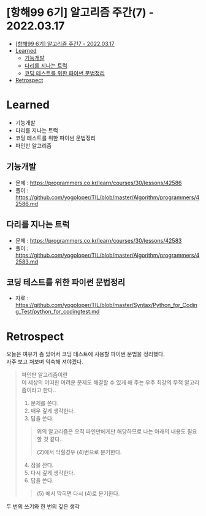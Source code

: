 # [항해99 6기] 알고리즘 주간(7) - 2022.03.17

<!-- TOC -->

- [[항해99 6기] 알고리즘 주간7 - 2022.03.17](#%ED%95%AD%ED%95%B499-6%EA%B8%B0-%EC%95%8C%EA%B3%A0%EB%A6%AC%EC%A6%98-%EC%A3%BC%EA%B0%847---20220317)
- [Learned](#learned)
  - [기능개발](#%EA%B8%B0%EB%8A%A5%EA%B0%9C%EB%B0%9C)
  - [다리를 지나는 트럭](#%EB%8B%A4%EB%A6%AC%EB%A5%BC-%EC%A7%80%EB%82%98%EB%8A%94-%ED%8A%B8%EB%9F%AD)
  - [코딩 테스트를 위한 파이썬 문법정리](#%EC%BD%94%EB%94%A9-%ED%85%8C%EC%8A%A4%ED%8A%B8%EB%A5%BC-%EC%9C%84%ED%95%9C-%ED%8C%8C%EC%9D%B4%EC%8D%AC-%EB%AC%B8%EB%B2%95%EC%A0%95%EB%A6%AC)
- [Retrospect](#retrospect)

<!-- /TOC -->

# Learned
- 기능개발
- 다리를 지나는 트럭
- 코딩 테스트를 위한 파이썬 문법정리
- 파인만 알고리즘

## 기능개발
- 문제 : https://programmers.co.kr/learn/courses/30/lessons/42586
- 풀이 : https://github.com/yogoloper/TIL/blob/master/Algorithm/programmers/42586.md  

## 다리를 지나는 트럭
- 문제 : https://programmers.co.kr/learn/courses/30/lessons/42583
- 풀이 : https://github.com/yogoloper/TIL/blob/master/Algorithm/programmers/42583.md  

## 코딩 테스트를 위한 파이썬 문법정리
- 자료 : https://github.com/yogoloper/TIL/blob/master/Syntax/Python_for_Coding_Test/python_for_codingtest.md

# Retrospect
오늘은 여유가 좀 있어서 코딩 테스트에 사용할 파이썬 문법을 정리했다.  
자주 보고 쳐보며 익숙해 져야겠다.

> 파인판 알고리즘이란  
> 이 세상의 어떠한 어려운 문제도 해결할 수 있게 해 주는 우주 최강의 무적 알고리즘이라고 한다..
> 
> 1) 문제를 쓴다.  
> 2) 매우 깊게 생각한다.  
> 3) 답을 쓴다.  
> 
>> 위의 알고리즘은 오직 파인만에게만 해당하므로 나는 아래의 내용도 필요할 것 같다.
>> 
>> (2)에서 막힐경우 (4)번으로 분기한다.  
> 
> 4) 잠을 잔다.  
> 5) 다시 깊게 생각한다.  
> 6) 답을 쓴다.
> 
>> (5) 에서 막히면 다시 (4)로 분기한다.

두 번의 쓰기와 한 번의 깊은 생각